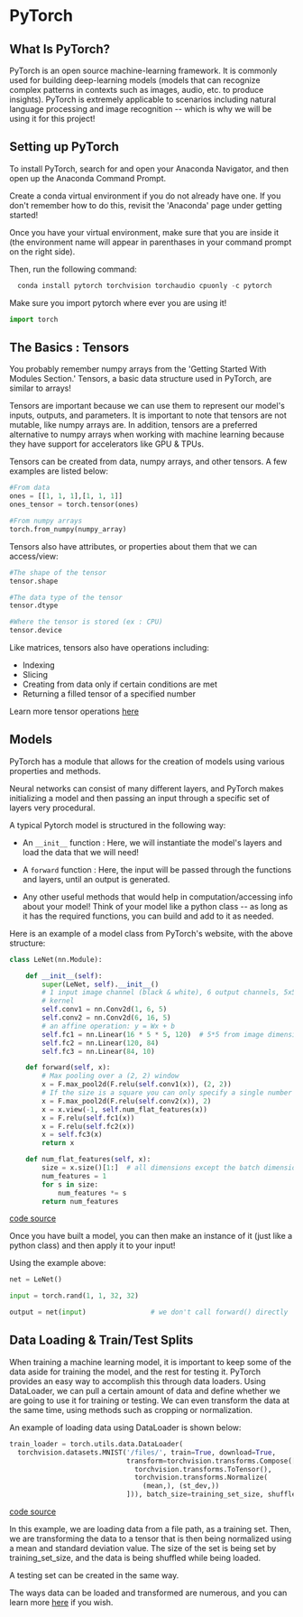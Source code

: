# PyTorch

## What Is PyTorch?

PyTorch is an open source machine-learning framework.  It is commonly used for building deep-learning models (models that can recognize complex patterns in contexts such as images, audio, etc. to produce insights).  PyTorch is extremely applicable to scenarios including natural language processing and image recognition -- which is why we will be using it for this project!

## Setting up PyTorch

To install PyTorch, search for and open your Anaconda Navigator, and then open up the Anaconda Command Prompt.

Create a conda virtual environment if you do not already have one.  If you don't remember how to do this, revisit the 'Anaconda' page under getting started!

Once you have your virtual environment, make sure that you are inside it (the environment name will appear in parenthases in your command prompt on the right side).

Then, run the following command:

```python
  conda install pytorch torchvision torchaudio cpuonly -c pytorch
```

Make sure you import pytorch where ever you are using it!

```python
import torch
```

## The Basics : Tensors

You probably remember numpy arrays from the 'Getting Started With Modules Section.'  Tensors, a basic data structure used in PyTorch, are similar to arrays!

Tensors are important because we can use them to represent our model's inputs, outputs, and parameters.  It is important to note that tensors are not mutable, like numpy arrays are.  In addition, tensors are a preferred alternative to numpy arrays when working with machine learning because they have support for accelerators like GPU & TPUs.

Tensors can be created from data, numpy arrays, and other tensors.  A few examples are listed below:

```python
#From data
ones = [[1, 1, 1],[1, 1, 1]]
ones_tensor = torch.tensor(ones)

#From numpy arrays
torch.from_numpy(numpy_array)
```

Tensors also have attributes, or properties about them that we can access/view:

```python
#The shape of the tensor
tensor.shape

#The data type of the tensor
tensor.dtype

#Where the tensor is stored (ex : CPU)
tensor.device
```

Like matrices, tensors also have operations including:

- Indexing
- Slicing
- Creating from data only if certain conditions are met
- Returning a filled tensor of a specified number

Learn more tensor operations [here](https://pytorch.org/docs/stable/torch.html)

## Models

PyTorch has a module that allows for the creation of models using various properties and methods.

Neural networks can consist of many different layers, and PyTorch makes initializing a model and then passing an input through a specific set of layers very procedural.

A typical Pytorch model is structured in the following way:

- An `__init__` function : Here, we will instantiate the model's layers and load the data that we will need!

- A `forward` function : Here, the input will be passed through the functions and layers, until an output is generated.

- Any other useful methods that would help in computation/accessing info about your model! Think of your model like a python class -- as long as it has the required functions, you can build and add to it as needed.

Here is an example of a model class from PyTorch's website, with the above structure:

```python
class LeNet(nn.Module):

    def __init__(self):
        super(LeNet, self).__init__()
        # 1 input image channel (black & white), 6 output channels, 5x5 square convolution
        # kernel
        self.conv1 = nn.Conv2d(1, 6, 5)
        self.conv2 = nn.Conv2d(6, 16, 5)
        # an affine operation: y = Wx + b
        self.fc1 = nn.Linear(16 * 5 * 5, 120)  # 5*5 from image dimension
        self.fc2 = nn.Linear(120, 84)
        self.fc3 = nn.Linear(84, 10)

    def forward(self, x):
        # Max pooling over a (2, 2) window
        x = F.max_pool2d(F.relu(self.conv1(x)), (2, 2))
        # If the size is a square you can only specify a single number
        x = F.max_pool2d(F.relu(self.conv2(x)), 2)
        x = x.view(-1, self.num_flat_features(x))
        x = F.relu(self.fc1(x))
        x = F.relu(self.fc2(x))
        x = self.fc3(x)
        return x

    def num_flat_features(self, x):
        size = x.size()[1:]  # all dimensions except the batch dimension
        num_features = 1
        for s in size:
            num_features *= s
        return num_features

```
[code source](https://pytorch.org/tutorials/beginner/introyt/introyt1_tutorial.html#pytorch-models)

Once you have built a model, you can then make an instance of it (just like a python class) and then apply it to your input!

Using the example above:

```python
net = LeNet()

input = torch.rand(1, 1, 32, 32)   

output = net(input)                # we don't call forward() directly
```

## Data Loading & Train/Test Splits

When training a machine learning model, it is important to keep some of the data aside for training the model, and the rest for testing it.  PyTorch provides an easy way to accomplish this through data loaders.  Using DataLoader, we can pull a certain amount of data and define whether we are going to use it for training or testing.  We can even transform the data at the same time, using methods such as cropping or normalization.

An example of loading data using DataLoader is shown below:

```python
train_loader = torch.utils.data.DataLoader(
  torchvision.datasets.MNIST('/files/', train=True, download=True,
                             transform=torchvision.transforms.Compose([
                               torchvision.transforms.ToTensor(),
                               torchvision.transforms.Normalize(
                                 (mean,), (st_dev,))
                             ])), batch_size=training_set_size, shuffle=True)
```
[code source](https://pytorch.org/tutorials/beginner/introyt/introyt1_tutorial.html#pytorch-models)

In this example, we are loading data from a file path, as a training set.  Then, we are transforming the data to a tensor that is then being normalized using a mean and standard deviation value.  The size of the set is being set by training_set_size, and the data is being shuffled while being loaded.

A testing set can be created in the same way.

The ways data can be loaded and transformed are numerous, and you can learn more [here](https://pytorch.org/vision/stable/transforms.html) if you wish.